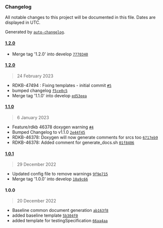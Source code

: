 ### Changelog

All notable changes to this project will be documented in this file. Dates are displayed in UTC.

Generated by [`auto-changelog`](https://github.com/CookPete/auto-changelog).

#### [1.2.0](https://github.com/rdkcentral/hal-doxygen/compare/1.2.0...1.2.0)

- Merge tag '1.2.0' into develop [`7770340`](https://github.com/rdkcentral/hal-doxygen/commit/7770340edb2cb310570e6035d48f973673762614)

#### [1.2.0](https://github.com/rdkcentral/hal-doxygen/compare/1.1.0...1.2.0)

> 24 February 2023

- RDKB-47494 : Fixing templates - initial commit [`#5`](https://github.com/rdkcentral/hal-doxygen/pull/5)
- bumped changelog [`f5ce0c5`](https://github.com/rdkcentral/hal-doxygen/commit/f5ce0c5b9ffd7ba5b5b9893843e0c8f2e71463d6)
- Merge tag '1.1.0' into develop [`ed53eea`](https://github.com/rdkcentral/hal-doxygen/commit/ed53eea2778c1a6ef55130bf2fb559cadf5d1e27)

#### [1.1.0](https://github.com/rdkcentral/hal-doxygen/compare/1.0.1...1.1.0)

> 6 January 2023

- Feature/rdkb 46378 doxygen warning [`#4`](https://github.com/rdkcentral/hal-doxygen/pull/4)
- Bumped Changelog to v1.1.0 [`2e44f45`](https://github.com/rdkcentral/hal-doxygen/commit/2e44f456019469e4a1a7b478f2fb5db99ecd114f)
- RDKB-46378: Doxygen will now generate comments for srcs too [`6717eb9`](https://github.com/rdkcentral/hal-doxygen/commit/6717eb9ba759b6ab284dc2891b1a52c25561f58b)
- RDKB-46378: Added comment for generate_docs.sh [`01f8406`](https://github.com/rdkcentral/hal-doxygen/commit/01f8406db06ee7648e3cbdbf8640268580767c7d)

#### [1.0.1](https://github.com/rdkcentral/hal-doxygen/compare/1.0.0...1.0.1)

> 29 December 2022

- Updated config file to remove warnings [`9f9e715`](https://github.com/rdkcentral/hal-doxygen/commit/9f9e7157b2b057ab97d14f553e884d4e19b67577)
- Merge tag '1.0.0' into develop [`10a9c66`](https://github.com/rdkcentral/hal-doxygen/commit/10a9c666f11c4b842f688398eaca72871b7a8998)

#### 1.0.0

> 20 December 2022

- Baseline common document generation [`ab163f8`](https://github.com/rdkcentral/hal-doxygen/commit/ab163f822fdb5518db8e6f019656b9d0ceea81de)
- added baseline template [`5b304f0`](https://github.com/rdkcentral/hal-doxygen/commit/5b304f0f85f1f6049722794457b3dc4feb3fe1cf)
- added template for testingSpecification [`66aa4aa`](https://github.com/rdkcentral/hal-doxygen/commit/66aa4aae521c79b061e343c9bec7e526b87f9b9d)
